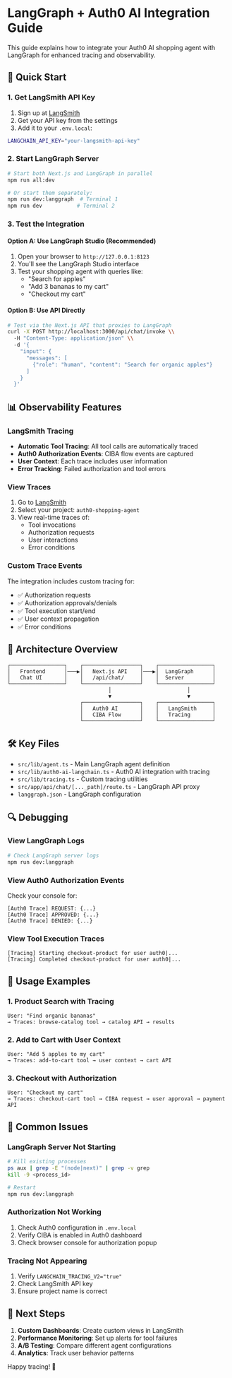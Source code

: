 # LangGraph + Auth0 AI Integration Guide

This guide explains how to integrate your Auth0 AI shopping agent with LangGraph for enhanced tracing and observability.

## 🚀 Quick Start

### 1. Get LangSmith API Key
1. Sign up at [LangSmith](https://smith.langchain.com/)
2. Get your API key from the settings
3. Add it to your `.env.local`:
```bash
LANGCHAIN_API_KEY="your-langsmith-api-key"
```

### 2. Start LangGraph Server
```bash
# Start both Next.js and LangGraph in parallel
npm run all:dev

# Or start them separately:
npm run dev:langgraph  # Terminal 1
npm run dev           # Terminal 2
```

### 3. Test the Integration

#### Option A: Use LangGraph Studio (Recommended)
1. Open your browser to `http://127.0.0.1:8123`
2. You'll see the LangGraph Studio interface
3. Test your shopping agent with queries like:
   - "Search for apples"
   - "Add 3 bananas to my cart"
   - "Checkout my cart"

#### Option B: Use API Directly
```bash
# Test via the Next.js API that proxies to LangGraph
curl -X POST http://localhost:3000/api/chat/invoke \\
  -H "Content-Type: application/json" \\
  -d '{
    "input": {
      "messages": [
        {"role": "human", "content": "Search for organic apples"}
      ]
    }
  }'
```

## 📊 Observability Features

### LangSmith Tracing
- **Automatic Tool Tracing**: All tool calls are automatically traced
- **Auth0 Authorization Events**: CIBA flow events are captured
- **User Context**: Each trace includes user information
- **Error Tracking**: Failed authorization and tool errors

### View Traces
1. Go to [LangSmith](https://smith.langchain.com/)
2. Select your project: `auth0-shopping-agent`
3. View real-time traces of:
   - Tool invocations
   - Authorization requests
   - User interactions
   - Error conditions

### Custom Trace Events
The integration includes custom tracing for:
- ✅ Authorization requests
- ✅ Authorization approvals/denials
- ✅ Tool execution start/end
- ✅ User context propagation
- ✅ Error conditions

## 🔧 Architecture Overview

```
┌─────────────────┐    ┌──────────────────┐    ┌─────────────────┐
│   Frontend      │───▶│   Next.js API    │───▶│  LangGraph      │
│   Chat UI       │    │   /api/chat/     │    │  Server         │
└─────────────────┘    └──────────────────┘    └─────────────────┘
                                │                        │
                                ▼                        ▼
                       ┌──────────────────┐    ┌─────────────────┐
                       │   Auth0 AI       │    │   LangSmith     │
                       │   CIBA Flow      │    │   Tracing       │
                       └──────────────────┘    └─────────────────┘
```

## 🛠 Key Files

- `src/lib/agent.ts` - Main LangGraph agent definition
- `src/lib/auth0-ai-langchain.ts` - Auth0 AI integration with tracing
- `src/lib/tracing.ts` - Custom tracing utilities
- `src/app/api/chat/[..._path]/route.ts` - LangGraph API proxy
- `langgraph.json` - LangGraph configuration

## 🔍 Debugging

### View LangGraph Logs
```bash
# Check LangGraph server logs
npm run dev:langgraph
```

### View Auth0 Authorization Events
Check your console for:
```
[Auth0 Trace] REQUEST: {...}
[Auth0 Trace] APPROVED: {...}
[Auth0 Trace] DENIED: {...}
```

### View Tool Execution Traces
```
[Tracing] Starting checkout-product for user auth0|...
[Tracing] Completed checkout-product for user auth0|...
```

## 📝 Usage Examples

### 1. Product Search with Tracing
```
User: "Find organic bananas"
→ Traces: browse-catalog tool → catalog API → results
```

### 2. Add to Cart with User Context
```
User: "Add 5 apples to my cart"
→ Traces: add-to-cart tool → user context → cart API
```

### 3. Checkout with Authorization
```
User: "Checkout my cart"
→ Traces: checkout-cart tool → CIBA request → user approval → payment API
```

## 🚨 Common Issues

### LangGraph Server Not Starting
```bash
# Kill existing processes
ps aux | grep -E "(node|next)" | grep -v grep
kill -9 <process_id>

# Restart
npm run dev:langgraph
```

### Authorization Not Working
1. Check Auth0 configuration in `.env.local`
2. Verify CIBA is enabled in Auth0 dashboard
3. Check browser console for authorization popup

### Tracing Not Appearing
1. Verify `LANGCHAIN_TRACING_V2="true"`
2. Check LangSmith API key
3. Ensure project name is correct

## 🎯 Next Steps

1. **Custom Dashboards**: Create custom views in LangSmith
2. **Performance Monitoring**: Set up alerts for tool failures
3. **A/B Testing**: Compare different agent configurations
4. **Analytics**: Track user behavior patterns

Happy tracing! 🎉
